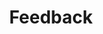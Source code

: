 ---
# Featured tags need to have either the `list` or `grid` layout (PRO only).
layout: grid

# The title of the tag's page.
title: Feedback

# The name of the tag, used in a post's front matter (e.g. tags: [<slug>]).
slug: feedback

# (Optional) Write a short (~150 characters) description of this featured tag.
description: >
  Feedback is vital to communication and personal development, providing valuable insights that help individuals identify strengths and areas for improvement. It fosters growth by promoting self-awareness, encouraging continuous learning, and enhancing performance through constructive dialogue.

# (Optional) You can disable grouping posts by date.
no_groups: false

# Exclude this example category from the sitemap.
# DON'T USE THIS SETTING IN YOUR CATEGORIES!
sitemap: false
---